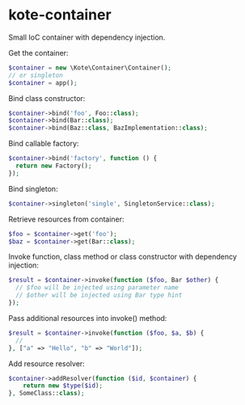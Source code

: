 # kote-container
Small IoC container with dependency injection.

Get the container:

```php
$container = new \Kote\Container\Container();
// or singleton
$container = app();
```

Bind class constructor:

```php
$container->bind('foo', Foo::class);
$container->bind(Bar::class);
$container->bind(Baz::class, BazImplementation::class);
```

Bind callable factory:

```php
$container->bind('factory', function () {
  return new Factory();
});
```

Bind singleton:

```php
$container->singleton('single', SingletonService::class);
```

Retrieve resources from container:

```php
$foo = $container->get('foo');
$baz = $container->get(Bar::class);
```

Invoke function, class method or class constructor with dependency injection:

```php
$result = $container->invoke(function ($foo, Bar $other) {
  // $foo will be injected using parameter name
  // $other will be injected using Bar type hint
});
```

Pass additional resources into invoke() method:

```php
$result = $container->invoke(function ($foo, $a, $b) {
  //
}, ["a" => "Hello", "b" => "World"]);
```

Add resource resolver:

```php
$container->addResolver(function ($id, $container) {
    return new $type($id);
}, SomeClass::class);
```

